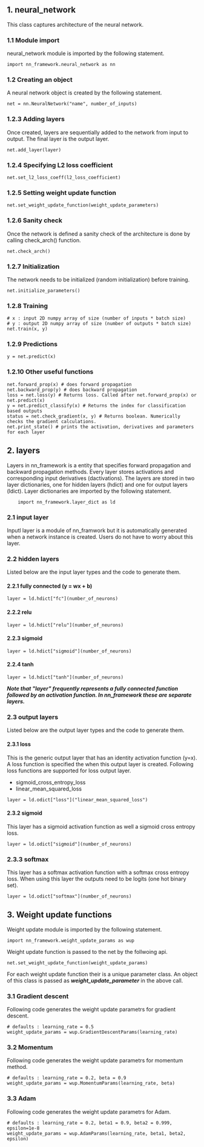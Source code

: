 ## 1. neural_network
This class captures architecture of the neural network. 

### 1.1 Module import
neural_network module is imported by the following statement.
```
import nn_framework.neural_network as nn

```
### 1.2 Creating an object
A neural network object is created by the following statement.
```
net = nn.NeuralNetwork("name", number_of_inputs)
```

### 1.2.3 Adding layers
Once created, layers are sequentially added to the network from input to output. The final layer is the output layer.
```
net.add_layer(layer)
```

### 1.2.4 Specifying L2 loss coefficient
```
net.set_l2_loss_coeff(l2_loss_coefficient)
```

### 1.2.5 Setting weight update function
```
net.set_weight_update_function(weight_update_parameters)
```

### 1.2.6 Sanity check
Once the network is defined a sanity check of the architecture is done by calling check_arch() function.
```
net.check_arch()
```
### 1.2.7 Initialization
The network needs to be initialized (random initialization) before training.
```
net.initialize_parameters()
```

### 1.2.8 Training
```
# x : input 2D numpy array of size (number of inputs * batch size)
# y : output 2D numpy array of size (number of outputs * batch size)
net.train(x, y) 
```

### 1.2.9 Predictions
```
y = net.predict(x) 
```

### 1.2.10 Other useful functions
```
net.forward_prop(x) # does forward propagation
net.backward_prop(y) # does backward propagation
loss = net.loss(y) # Returns loss. Called after net.forward_prop(x) or net.predict(x)
y = net.predict_classify(x) # Returns the index for classification based outputs
status = net.check_gradient(x, y) # Returns boolean. Numerically checks the gradient calculations.
net.print_state() # prints the activation, derivatives and parameters for each layer
```
## 2. layers
Layers in nn_framework is a entity that specifies forward propagation and backward propagation methods. Every layer stores activations and corresponding input derivatives (dactivations). The layers are stored in two layer dictionaries, one for hidden layers (hdict) and one for output layers (ldict). Layer dictionaries are imported by the following statement.
```
    import nn_framework.layer_dict as ld
```

### 2.1 input layer
Inputl layer is a module of nn_framwork but it is automatically generated when a network instance is created. Users do not have to worry about this layer.

### 2.2 hidden layers
Listed below are the input layer types and the code to generate them.
#### 2.2.1 fully connected (y = wx + b)
```
layer = ld.hdict["fc"](number_of_neurons)
```
#### 2.2.2 relu
```
layer = ld.hdict["relu"](number_of_neurons)
```
#### 2.2.3 sigmoid
```
layer = ld.hdict["sigmoid"](number_of_neurons)
```
#### 2.2.4 tanh
```
layer = ld.hdict["tanh"](number_of_neurons)
```

**_Note that "layer" frequently represents a fully connected function followed by an activation function. In nn_framework these are separate layers._**

### 2.3 output layers
Listed below are the output layer types and the code to generate them.
#### 2.3.1 loss
This is the generic output layer that has an identity activation function (y=x). A loss function is specified the when this output layer is created. Following loss functions are supported for loss output layer.
* sigmoid_cross_entropy_loss
* linear_mean_squared_loss
```
layer = ld.odict["loss"]("linear_mean_squared_loss")
```
#### 2.3.2 sigmoid
This layer has a sigmoid activation function as well a sigmoid cross entropy loss.
```
layer = ld.odict["sigmoid"](number_of_neurons)
```
### 2.3.3 softmax
This layer has a softmax activation function with a softmax cross entropy loss. When using this layer the outputs need to be logits (one hot binary set).
```
layer = ld.odict["softmax"](number_of_neurons)
```
## 3. Weight update functions
Weight update module is imported by the following statement.
```
import nn_framework.weight_update_params as wup
```
Weight update function is passed to the net by the follwoing api.
```
net.set_weight_update_function(weight_update_params)
```
For each weight update function their is a unique parameter class. An object of this class is passed as **_weight_update_parameter_** in the above call.

### 3.1 Gradient descent
Following code generates the weight update parametrs for gradient descent.
``` 
# defaults : learning_rate = 0.5
weight_update_params = wup.GradientDescentParams(learning_rate)

```
### 3.2 Momentum
Following code generates the weight update parametrs for momentum method.
```
# defaults : learning_rate = 0.2, beta = 0.9
weight_update_params = wup.MomentumParams(learning_rate, beta)

```
### 3.3 Adam
Following code generates the weight update parametrs for Adam.
```
# defaults : learning_rate = 0.2, beta1 = 0.9, beta2 = 0.999, epsilon=1e-8
weight_update_params = wup.AdamParams(learning_rate, beta1, beta2, epsilon)

```


